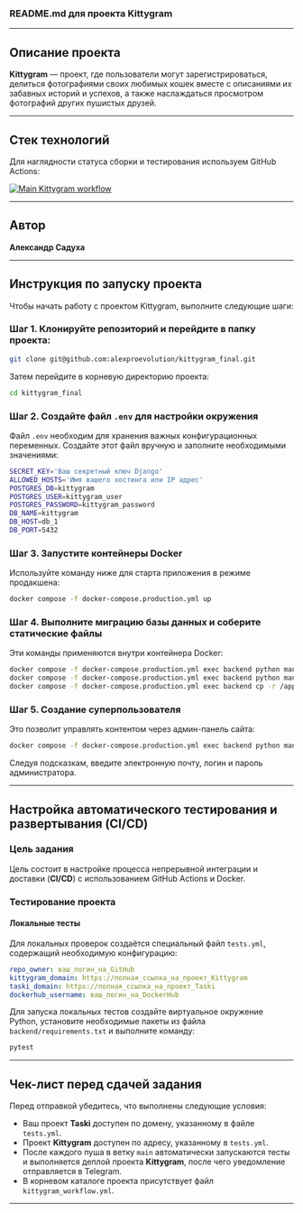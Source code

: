 ### README.md для проекта **Kittygram**

---

## Описание проекта

**Kittygram** — проект, где пользователи могут зарегистрироваться, делиться фотографиями своих любимых кошек вместе с описаниями их забавных историй и успехов, а также наслаждаться просмотром фотографий других пушистых друзей.

---

## Стек технологий

Для наглядности статуса сборки и тестирования используем GitHub Actions:

[![Main Kittygram workflow](https://github.com/alexproevolution/kittygram_final/actions/workflows/main.yml/badge.svg)](https://github.com/alexproevolution/kittygram_final/actions/workflows/main.yml)

---

## Автор

**Александр Садуха**

---

## Инструкция по запуску проекта

Чтобы начать работу с проектом Kittygram, выполните следующие шаги:

### Шаг 1. Клонируйте репозиторий и перейдите в папку проекта:

```bash
git clone git@github.com:alexproevolution/kittygram_final.git
```

Затем перейдите в корневую директорию проекта:

```bash
cd kittygram_final
```

### Шаг 2. Создайте файл `.env` для настройки окружения

Файл `.env` необходим для хранения важных конфигурационных переменных. Создайте этот файл вручную и заполните необходимыми значениями:

```bash
SECRET_KEY='Ваш секретный ключ Django'
ALLOWED_HOSTS='Имя вашего хостинга или IP адрес'
POSTGRES_DB=kittygram
POSTGRES_USER=kittygram_user
POSTGRES_PASSWORD=kittygram_password
DB_NAME=kittygram
DB_HOST=db_1
DB_PORT=5432
```

### Шаг 3. Запустите контейнеры Docker

Используйте команду ниже для старта приложения в режиме продакшена:

```bash
docker compose -f docker-compose.production.yml up
```

### Шаг 4. Выполните миграцию базы данных и соберите статические файлы

Эти команды применяются внутри контейнера Docker:

```bash
docker compose -f docker-compose.production.yml exec backend python manage.py migrate
docker compose -f docker-compose.production.yml exec backend python manage.py collectstatic
docker compose -f docker-compose.production.yml exec backend cp -r /app/collected_static/. /static/static/
```

### Шаг 5. Создание суперпользователя

Это позволит управлять контентом через админ-панель сайта:

```bash
docker compose -f docker-compose.production.yml exec backend python manage.py createsuperuser
```

Следуя подсказкам, введите электронную почту, логин и пароль администратора.

---

## Настройка автоматического тестирования и развертывания (CI/CD)

### Цель задания

Цель состоит в настройке процесса непрерывной интеграции и доставки (**CI/CD**) с использованием GitHub Actions и Docker.

### Тестирование проекта

#### Локальные тесты

Для локальных проверок создаётся специальный файл `tests.yml`, содержащий необходимую конфигурацию:

```yaml
repo_owner: ваш_логин_на_GitHub
kittygram_domain: https://полная_ссылка_на_проект_Kittygram
taski_domain: https://полная_ссылка_на_проект_Taski
dockerhub_username: ваш_логин_на_DockerHub
```

Для запуска локальных тестов создайте виртуальное окружение Python, установите необходимые пакеты из файла `backend/requirements.txt` и выполните команду:

```bash
pytest
```

---

## Чек-лист перед сдачей задания

Перед отправкой убедитесь, что выполнены следующие условия:

- Ваш проект **Taski** доступен по домену, указанному в файле `tests.yml`.
- Проект **Kittygram** доступен по адресу, указанному в `tests.yml`.
- После каждого пуша в ветку `main` автоматически запускаются тесты и выполняется деплой проекта **Kittygram**, после чего уведомление отправляется в Telegram.
- В корневом каталоге проекта присутствует файл `kittygram_workflow.yml`.

---
